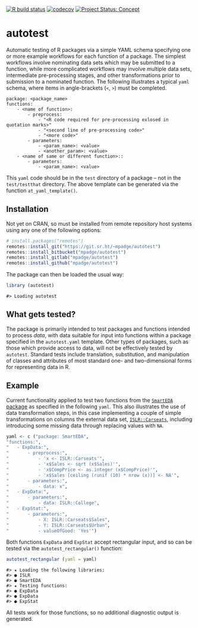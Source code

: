 <!-- README.md is generated from README.Rmd. Please edit that file -->

<!-- badges: start -->

[![R build
status](https://github.com/mpadge/autotest/workflows/R-CMD-check/badge.svg)](https://github.com/mpadge/autotest/actions?query=workflow%3AR-CMD-check)
[![codecov](https://codecov.io/gh/mpadge/autotest/branch/master/graph/badge.svg)](https://codecov.io/gh/mpadge/autotest)
[![Project Status:
Concept](https://www.repostatus.org/badges/latest/concept.svg)](https://www.repostatus.org/#concept)
<!-- badges: end -->

# autotest

Automatic testing of R packages via a simple YAML schema specifying one
or more example workflows for each function of a package. The simplest
workflows involve nominating data sets which may be submitted to a
function, while more complicated workflows may involve multiple data
sets, intermediate pre-processing stages, and other transformations
prior to submission to a nominated function. The following illustrates a
typical `yaml` schema, where items in angle-brackets (`<`, `>`) must be
completed.

    package: <package_name>
    functions:
        - <name of function>:
            - preprocess:
                - "<R code required for pre-processing exlosed in quotation marks>"
                - "<second line of pre-processing code>"
                - "<more code>"
            - parameters:
                - <param_name>: <value>
                - <another_param>: <value>
        - <name of same or different function>::
            - parameters:
                - <param_name>: <value>

This `yaml` code should be in the `test` directory of a package – not in
the `test/testthat` directory. The above template can be generated via
the function `at_yaml_template()`.

## Installation

Not yet on CRAN, so must be installed from remote repository host
systems using any one of the following options:

``` r
# install.packages("remotes")
remotes::install_git("https://git.sr.ht/~mpadge/autotest")
remotes::install_bitbucket("mpadge/autotest")
remotes::install_gitlab("mpadge/autotest")
remotes::install_github("mpadge/autotest")
```

The package can then be loaded the usual way:

``` r
library (autotest)
```

    #> Loading autotest

## What gets tested?

The package is primarily intended to test packages and functions
intended to process *data*, with data suitable for input into functions
within a package specified in the `autotest.yaml` template. Other types
of packages, such as those which provide access to data, will not be
effectively tested by `autotest`. Standard tests include translation,
substitution, and manipulation of classes and attributes of most
standard one- and two-dimensional forms for representing data in R.

## Example

Current functionality applied to test two functions from the [`SmartEDA`
package](https://github.com/daya6489/SmartEDA) as specified in the
following `yaml`. This also illustrates the use of data transformation
steps, in this case implementing a couple of simple transformations on
columns the external data set,
[`ISLR::Carseats`](https://cran.r-project.org/package=ISLR), including
introducing some missing data through replacing values with `NA`.

``` r
yaml <- c ("package: SmartEDA",
"functions:",
"   - ExpData:",
"       - preprocess:",
"           - 'x <- ISLR::Carseats'",
"           - 'x$Sales <- sqrt (x$Sales)'",
"           - 'x$CompPrice <- as.integer (x$CompPrice)'",
"           - 'x$Sales [ceiling (runif (10) * nrow (x))] <- NA'",
"       - parameters:",
"           - data: x",
"   - ExpData:",
"       - parameters:",
"           - data: ISLR::College",
"   - ExpStat:",
"       - parameters:",
"           - X: ISLR::Carseats$Sales",
"           - Y: ISLR::Carseats$Urban",
"           - valueOfGood: 'Yes'")
```

Both functions `ExpData` and `ExpStat` accept rectangular input, and so
can be tested via the `autotest_rectangular()` function:

``` r
autotest_rectangular (yaml = yaml)
```

    #> ★ Loading the following libraries:
    #> ● ISLR
    #> ● SmartEDA
    #> ★ Testing functions:
    #> ● ExpData
    #> ● ExpData
    #> ● ExpStat

All tests work for those functions, so no additional diagnostic output
is generated.
